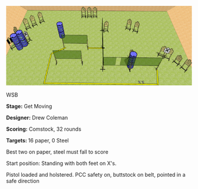 ![Get Moving](Stage%20Design.png)

WSB

<b>Stage:</b> Get Moving

<b>Designer:</b> Drew Coleman

<b>Scoring:</b> Comstock, 32 rounds

<b>Targets: </b>16 paper, 0 Steel

Best two on paper, steel must fall to score

Start position: Standing with both feet on X's.

Pistol loaded and holstered. PCC safety on, buttstock on belt, pointed in a safe direction

